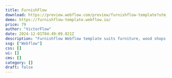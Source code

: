```yaml
---
title: FurnishFlow
download: https://preview.webflow.com/preview/furnishflow-template?utm_medium=preview_link&utm_source=dashboard&utm_content=furnishflow-template&preview=06f9ee824147631df9a82e48dae5361b&workflow=preview
demo: https://furnishflow-template.webflow.io/
price: 79
author: "VictorFlow"
date: 2024-12-01T04:49:09.021Z
description: "Furnishflow Webflow template suits furniture, wood shops, decoration, carpenters, woodworks, timber, forestry, furnishing, interior design, exterior, elevation, decor, outdoor, fabric, sofas, tables, chairs, oak, and couch websites."
ssg: ["Webflow"]
css: []
ui: []
cms: []
category: []
draft: false
---
```

